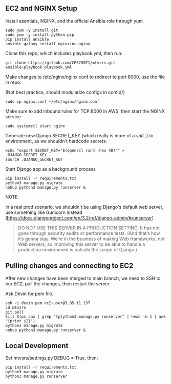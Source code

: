 ## EC2 and NGINX Setup 

Install esentials, NGINX, and the official Ansible role through yum 

```
sudo yum -y install git
sudo yum -y install python-pip
pip install ansible 
ansible-galaxy install nginxinc.nginx
```

Clone this repo, which includes playbook.yml, then run: 

```
git clone https://github.com/CPSC5071/mtvsrs.git
ansible-playbook playbook.yml
```

Make changes to /etc/nginx/nginx.conf to redirect to port 8000, use the file in repo. 

(Not best practice, should modularize configs in conf.d/)

```
sudo cp nginx.conf ~/etc/nginx/nginx.conf
```

Make sure to add inbound rules for TCP:8000 in AWS, then start the NGINX service 

```
sudo systemctl start nginx
```

Generate new Django SECRET_KEY (which really is more of a *salt*..) to environment, as we shouldn't hardcode secrets.

```
echo "export SECRET_KEY='$(openssl rand -hex 40)'" > .DJANGO_SECRET_KEY
source .DJANGO_SECRET_KEY
```

Start Django app as a background process

```
pip install -r requirements.txt
python3 manage.py migrate
nohup python3 manage.py runserver &
```

NOTE: 

In a real prod scenario, we shouldn't be using Django's default web server, use something like Gunicorn instead (https://docs.djangoproject.com/en/3.2/ref/django-admin/#runserver)

> DO NOT USE THIS SERVER IN A PRODUCTION SETTING. It has not gone through security audits or performance tests.
> (And that’s how it’s gonna stay. We’re in the business of making Web frameworks, not Web servers, so improving this
> server to be able to handle a production environment is outside the scope of Django.)

## Pulling changes and connecting to EC2 

After new changes have been merged to main branch, we need to SSH to our EC2, pull the changes, then restart the server. 

Ask Devin for pem file.

```
ssh -i devin.pem ec2-user@3.85.11.137
cd mtvsrs 
git pull 
kill $(ps aux | grep "[p]ython3 manage.py runserver" | head -n 1 | awk '{print $2}')
python3 manage.py migrate 
nohup python3 manage.py runserver &
```

## Local Development 

Set mtvsrs/settings.py DEBUG = True, then: 

```
pip install -r requirements.txt
python3 manage.py migrate
python3 manage.py runserver
```
